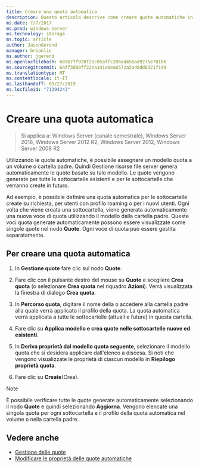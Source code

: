 ```yaml
---
title: Creare una quota automatica
description: Questo articolo descrive come creare quote automatiche in base a un modello quota
ms.date: 7/7/2017
ms.prod: windows-server
ms.technology: storage
ms.topic: article
author: JasonGerend
manager: brianlic
ms.author: jgerend
ms.openlocfilehash: 68967ff920f25c05affc206ed45bad9275e781b6
ms.sourcegitcommit: 6aff3d88ff22ea141a6ea6572a5ad8dd6321f199
ms.translationtype: MT
ms.contentlocale: it-IT
ms.lasthandoff: 09/27/2019
ms.locfileid: "71394243"
---
```

# <a name="create-an-auto-apply-quota"></a>Creare una quota automatica

> Si applica a: Windows Server (canale semestrale), Windows Server 2016, Windows Server 2012 R2, Windows Server 2012, Windows Server 2008 R2

Utilizzando le quote automatiche, è possibile assegnare un modello quota a un volume o cartella padre. Quindi Gestione risorse file server genera automaticamente le quote basate su tale modello. Le quote vengono generate per tutte le sottocartelle esistenti e per le sottocartelle che verranno create in futuro.

Ad esempio, è possibile definire una quota automatica per le sottocartelle create su richiesta, per utenti con profilo roaming o per i nuovi utenti. Ogni volta che viene creata una sottocartella, viene generata automaticamente una nuova voce di quota utilizzando il modello dalla cartella padre. Queste voci quota generate automaticamente possono essere visualizzate come singole quote nel nodo **Quote**. Ogni voce di quota può essere gestita separatamente.

## <a name="to-create-an-auto-apply-quota"></a>Per creare una quota automatica

1.  In **Gestione quote** fare clic sul nodo **Quote**.

2.  Fare clic con il pulsante destro del mouse su **Quote** e scegliere **Crea quota** (o selezionare **Crea quota** nel riquadro **Azioni**). Verrà visualizzata la finestra di dialogo **Crea quota**.

3.  In **Percorso quota**, digitare il nome della o accedere alla cartella padre alla quale verrà applicato il profilo della quota. La quota automatica verrà applicata a tutte le sottocartelle (attuali e future) in questa cartella.

4.  Fare clic su **Applica modello e crea quote nelle sottocartelle nuove ed esistenti**.

5.  In **Deriva proprietà dal modello quota seguente**, selezionare il modello quota che si desidera applicare dall'elenco a discesa. Si noti che vengono visualizzate le proprietà di ciascun modello in **Riepilogo proprietà quota**.

6.  Fare clic su **Create**(Crea).

> [!Note]
> È possibile verificare tutte le quote generate automaticamente selezionando il nodo **Quote** e quindi selezionando **Aggiorna**. Vengono elencate una singola quota per ogni sottocartella e il profilo della quota automatica nel volume o nella cartella padre.

## <a name="see-also"></a>Vedere anche

-   [Gestione delle quote](quota-management.md)
-   [Modificare le proprietà delle quote automatiche](edit-auto-apply-quota-properties.md)
